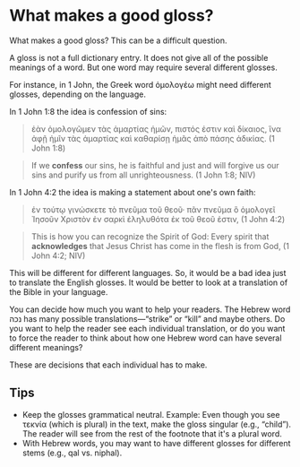# What makes a good gloss?

What makes a good gloss? This can be a difficult question. 

A gloss is not a full dictionary entry. It does not give all of the possible meanings of a word. But one word may require several different glosses.

For instance, in 1 John, the Greek word ὁμολογέω might need different glosses, depending on the language. 

In 1 John 1:8 the idea is confession of sins:

> ἐὰν ὁμολογῶμεν τὰς ἁμαρτίας ἡμῶν, πιστός ἐστιν καὶ δίκαιος, ἵνα ἀφῇ ἡμῖν τὰς ἁμαρτίας καὶ καθαρίσῃ ἡμᾶς ἀπὸ πάσης ἀδικίας. (1 John 1:8)

> If we **confess** our sins, he is faithful and just and will forgive us our sins and purify us from all unrighteousness. (1 John 1:8; NIV)

In 1 John 4:2 the idea is making a statement about one's own faith:

> ἐν τούτῳ γινώσκετε τὸ πνεῦμα τοῦ θεοῦ· πᾶν πνεῦμα ὃ ὁμολογεῖ Ἰησοῦν Χριστὸν ἐν σαρκὶ ἐληλυθότα ἐκ τοῦ θεοῦ ἐστιν, (1 John 4:2)

> This is how you can recognize the Spirit of God: Every spirit that **acknowledges** that Jesus Christ has come in the flesh is from God, (1 John 4:2; NIV)

This will be different for different languages. So, it would be a bad idea just to translate the English glosses. It would be better to look at a translation of the Bible in your language.

You can decide how much you want to help your readers. The Hebrew word נכה has many possible translations—“strike” or “kill” and maybe others. Do you want to help the reader see each individual translation, or do you want to force the reader to think about how one Hebrew word can have several different meanings?

These are decisions that each individual has to make.

## Tips

* Keep the glosses grammatical neutral. Example: Even though you see τεκνία (which is plural) in the text, make the gloss singular (e.g., “child”). The reader will see from the rest of the footnote that it's a plural word.
* With Hebrew words, you may want to have different glosses for different stems (e.g., qal vs. niphal).